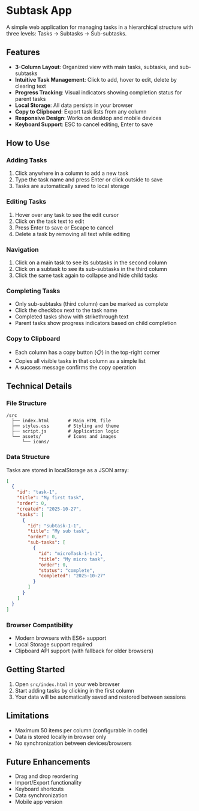 # Subtask App

A simple web application for managing tasks in a hierarchical structure with three levels: Tasks → Subtasks → Sub-subtasks.

## Features

- **3-Column Layout**: Organized view with main tasks, subtasks, and sub-subtasks
- **Intuitive Task Management**: Click to add, hover to edit, delete by clearing text
- **Progress Tracking**: Visual indicators showing completion status for parent tasks
- **Local Storage**: All data persists in your browser
- **Copy to Clipboard**: Export task lists from any column
- **Responsive Design**: Works on desktop and mobile devices
- **Keyboard Support**: ESC to cancel editing, Enter to save

## How to Use

### Adding Tasks

1. Click anywhere in a column to add a new task
2. Type the task name and press Enter or click outside to save
3. Tasks are automatically saved to local storage

### Editing Tasks

1. Hover over any task to see the edit cursor
2. Click on the task text to edit
3. Press Enter to save or Escape to cancel
4. Delete a task by removing all text while editing

### Navigation

1. Click on a main task to see its subtasks in the second column
2. Click on a subtask to see its sub-subtasks in the third column
3. Click the same task again to collapse and hide child tasks

### Completing Tasks

- Only sub-subtasks (third column) can be marked as complete
- Click the checkbox next to the task name
- Completed tasks show with strikethrough text
- Parent tasks show progress indicators based on child completion

### Copy to Clipboard

- Each column has a copy button (📋) in the top-right corner
- Copies all visible tasks in that column as a simple list
- A success message confirms the copy operation

## Technical Details

### File Structure

```
/src
  ├── index.html       # Main HTML file
  ├── styles.css       # Styling and theme
  ├── script.js        # Application logic
  └── assets/          # Icons and images
      └── icons/
```

### Data Structure

Tasks are stored in localStorage as a JSON array:

```json
[
  {
    "id": "task-1",
    "title": "My first task",
    "order": 0,
    "created": "2025-10-27",
    "tasks": [
      {
        "id": "subtask-1-1",
        "title": "My sub task",
        "order": 0,
        "sub-tasks": [
          {
            "id": "microTask-1-1-1",
            "title": "My micro task",
            "order": 0,
            "status": "complete",
            "completed": "2025-10-27"
          }
        ]
      }
    ]
  }
]
```

### Browser Compatibility

- Modern browsers with ES6+ support
- Local Storage support required
- Clipboard API support (with fallback for older browsers)

## Getting Started

1. Open `src/index.html` in your web browser
2. Start adding tasks by clicking in the first column
3. Your data will be automatically saved and restored between sessions

## Limitations

- Maximum 50 items per column (configurable in code)
- Data is stored locally in browser only
- No synchronization between devices/browsers

## Future Enhancements

- Drag and drop reordering
- Import/Export functionality
- Keyboard shortcuts
- Data synchronization
- Mobile app version
